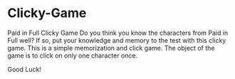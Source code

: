 # Clicky-Game
Paid in Full Clicky Game
Do you think you know the characters from Paid in Full well? If so, put your knowledge and memory to the test with this clicky game. This is a simple memorization and click game. The object of the game is to click on only one character once.

Good Luck!
